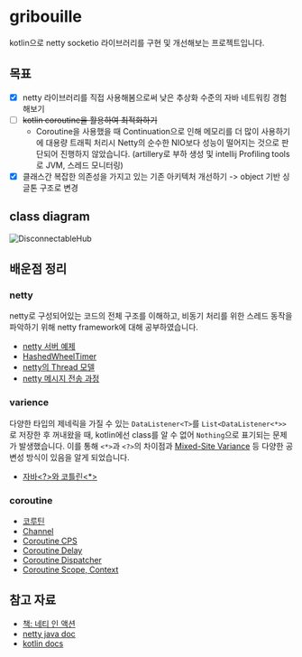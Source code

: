 # gribouille

kotlin으로 netty socketio 라이브러리를 구현 및 개선해보는 프로젝트입니다.

## 목표

- [x] netty 라이브러리를 직접 사용해봄으로써 낮은 추상화 수준의 자바 네트워킹 경험해보기
- [ ] ~~kotlin coroutine을 활용하여 최적화하기~~
  - Coroutine을 사용했을 때 Continuation으로 인해 메모리를 더 많이 사용하기에 대용량 트래픽 처리시 Netty의 순수한 NIO보다 성능이 떨어지는 것으로 판단되어 진행하지 않았습니다. (artillery로 부하 생성 및 intellij Profiling tools로 JVM, 스레드 모니터링)
- [x] 클래스간 복잡한 의존성을 가지고 있는 기존 아키텍처 개선하기 -> object 기반 싱글톤 구조로 변경

## class diagram

![DisconnectableHub](https://github.com/rlaisqls/gribouille/assets/81006587/7e70c549-6f2f-4573-bf51-223cd04281db)

## 배운점 정리

### netty

netty로 구성되어있는 코드의 전체 구조를 이해하고, 비동기 처리를 위한 스레드 동작을 파악하기 위해 netty framework에 대해 공부하였습니다.
- [netty 서버 예제](https://github.com/rlaisqls/TIL/blob/main/%EA%B0%9C%EB%B0%9C/netty/netty%E2%80%85server%E2%80%85%EC%98%88%EC%A0%9C.md)
- [HashedWheelTimer](https://github.com/rlaisqls/TIL/blob/main/%EA%B0%9C%EB%B0%9C/netty/HashedWheelTimer.md)
- [netty의 Thread 모델](https://github.com/rlaisqls/TIL/blob/main/%EA%B0%9C%EB%B0%9C/netty/netty%EC%9D%98%E2%80%85thread%E2%80%85%EB%AA%A8%EB%8D%B8.md)
- [netty 메시지 전송 과정](https://github.com/rlaisqls/TIL/blob/main/%EA%B0%9C%EB%B0%9C/netty/netty%E2%80%85%EB%A9%94%EC%8B%9C%EC%A7%80%E2%80%85%EC%A0%84%EC%86%A1%E2%80%85%ED%9D%90%EB%A6%84.md)

### varience

다양한 타입의 제네릭을 가질 수 있는 `DataListener<T>`를 `List<DataListener<*>>`로 저장한 후 꺼내왔을 때, kotlin에선 class를 알 수 없어 `Nothing`으로 표기되는 문제가 발생했습니다. 이를 통해 `<*>`과 `<?>`의 차이점과 [Mixed-Site Variance](https://rosstate.org/publications/mixedsite/) 등 다양한 공변성 방식이 있음을 알게 되었습니다.
- [자바<?>와 코틀린<*>](https://github.com/rlaisqls/TIL/blob/main/%EC%96%B8%EC%96%B4%E2%80%85Language/%EC%9E%90%EB%B0%94%3C%EF%BC%9F%3E%EC%99%80%E2%80%85%EC%BD%94%ED%8B%80%EB%A6%B0%3C*%3E.md)

### coroutine

- [코루틴](https://github.com/rlaisqls/TIL/blob/main/개발/비동기/coroutine/코루틴.md)
- [Channel](https://github.com/rlaisqls/TIL/blob/main/개발/비동기/coroutine/Channel.md)
- [Coroutine CPS](https://github.com/rlaisqls/TIL/blob/main/개발/비동기/coroutine/Coroutine%E2%80%85CPS.md)
- [Coroutine Delay](https://github.com/rlaisqls/TIL/blob/main/개발/비동기/coroutine/Coroutine%E2%80%85Delay.md)
- [Coroutine Dispatcher](https://github.com/rlaisqls/TIL/blob/main/%EA%B0%9C%EB%B0%9C/%EB%B9%84%EB%8F%99%EA%B8%B0/coroutine/Coroutine%E2%80%85Dispatcher.md)
- [Coroutine Scope, Context](https://github.com/rlaisqls/TIL/blob/main/개발/비동기/coroutine/Coroutine%E2%80%85Scope,%E2%80%85Context.md)


## 참고 자료

- [책: 네티 인 액션](http://www.yes24.com/Product/Goods/25662949)
- [netty java doc](https://netty.io/5.0/api/index.html)
- [kotlin docs](https://kotlinlang.org/docs/home.html)
